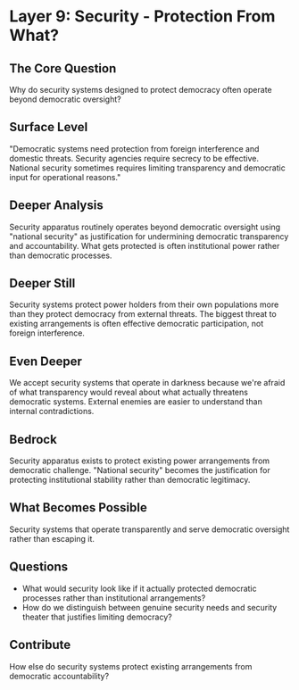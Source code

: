 # Layer 9: Security - Protection From What?

## The Core Question
Why do security systems designed to protect democracy often operate beyond democratic oversight?

## Surface Level
"Democratic systems need protection from foreign interference and domestic threats. Security agencies require secrecy to be effective. National security sometimes requires limiting transparency and democratic input for operational reasons."

## Deeper Analysis
Security apparatus routinely operates beyond democratic oversight using "national security" as justification for undermining democratic transparency and accountability. What gets protected is often institutional power rather than democratic processes.

## Deeper Still
Security systems protect power holders from their own populations more than they protect democracy from external threats. The biggest threat to existing arrangements is often effective democratic participation, not foreign interference.

## Even Deeper
We accept security systems that operate in darkness because we're afraid of what transparency would reveal about what actually threatens democratic systems. External enemies are easier to understand than internal contradictions.

## Bedrock
Security apparatus exists to protect existing power arrangements from democratic challenge. "National security" becomes the justification for protecting institutional stability rather than democratic legitimacy.

## What Becomes Possible
Security systems that operate transparently and serve democratic oversight rather than escaping it.

## Questions
- What would security look like if it actually protected democratic processes rather than institutional arrangements?
- How do we distinguish between genuine security needs and security theater that justifies limiting democracy?

## Contribute
How else do security systems protect existing arrangements from democratic accountability?
